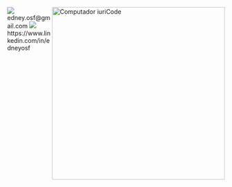 <img src="https://raw.githubusercontent.com/MicaelliMedeiros/micaellimedeiros/master/image/computer-illustration.png" min-width="400px" max-width="400px" width="400px" align="right" alt="Computador iuriCode">

<img src="https://img.shields.io/badge/-Gmail-FF0000?style=flat-square&labelColor=FF0000&logo=gmail&logoColor=white" />
edney.osf@gmail.com
<img src="https://img.shields.io/badge/-Linkedin-0e76a8?style=flat-square&logo=Linkedin&logoColor=white" />
https://www.linkedin.com/in/edneyosf
